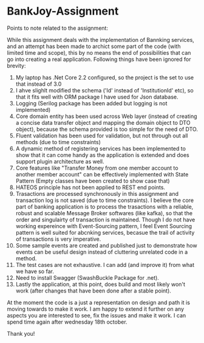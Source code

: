 # BankJoy-Assignment

Points to note related to the assignment:

While this assignment deals with the implementation of Bannking services, and an attempt has been made to archict some part of the code (with limited time and scope), 
this by no means the end of possibilities that can go into creating a real application. Following things have been ignored for brevity:

1) My laptop has .Net Core 2.2 configured, so the project is the set to use that instead of 3.0
2) I ahve slighlt modified the schema ('Id' instead of 'InstitutionId' etc), so that it fits well with ORM package I have used for Json database.
3) Logging (Serilog package has been added but logging is not implemented)
4) Core domain entity has been used across Web layer (instead of creating a concise data transfer object and mapping the domain object to DTO object), 
   because the schema provided is too simple for the need of DTO.
5) Fluent validation has been used for validation, but not through out all  methods (due to time constraints)
6) A dynamic method of registering services has been implemented to show that it can come handy as the application is extended and does support plugin architecture as well.
7) Core features like "Transfer Money from one member account to another member account" can be effectively implemented with State Pattern 
  (Empty classes have been created to show case that)
8) HATEOS principle has not been applied to REST end points.
9) Trasactions are processed synchronously in this assignment and transaction log is not saved (due to time constraints). I believe the core part of banking application is to process the trasactions with a reliable, robust and scalable Message Broker softwares (like kafka), so that the order and singulairty of transaction is maintained. Though I do not have working expereince with Event-Sourcing pattern, I feel Event Sourcing pattern is  well suited for abcnking services, becasue the trail of activity of transactions is very imperative.
10) Some sample events are created and published just to demonstrate how events can be useful design instead of cluttering unrelated code in a method.
11) The test cases are not exhaustive. I can add (and improve it) from what we have so far.
12) Need to install Swagger (SwashBuckle Package for .net). 
13) Lastly the application, at this point, does build and most likely won't work (after changes that have been done after a stable point). 

At the moment the code is a just a representation on design and path it is moving towards to make it work. I am happy to extend it further on any aspects you are interested to see, fix the issues and make it work. I can spend time again after wednesday 18th october.

Thank you!
